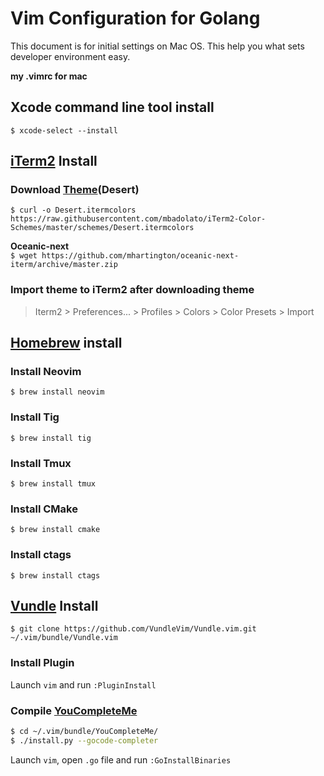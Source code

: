 # Vim Configuration for Golang
This document is for initial settings on Mac OS.
This help you what sets developer environment easy.


**my .vimrc for mac**

## Xcode command line tool install
```$ xcode-select --install```

## [iTerm2](https://www.iterm2.com/) Install

### Download [Theme](http://iterm2colorschemes.com/)(Desert)
```$ curl -o Desert.itermcolors https://raw.githubusercontent.com/mbadolato/iTerm2-Color-Schemes/master/schemes/Desert.itermcolors```

**Oceanic-next**  
```$ wget https://github.com/mhartington/oceanic-next-iterm/archive/master.zip```

### Import theme to iTerm2 after downloading theme
>Iterm2 > Preferences... > Profiles > Colors > Color Presets > Import

## [Homebrew](https://github.com/Homebrew/brew) install

### Install Neovim
```$ brew install neovim```

### Install Tig
```$ brew install tig```

### Install Tmux
```$ brew install tmux```

### Install CMake
```$ brew install cmake```

### Install ctags
```$ brew install ctags```

## [Vundle](https://github.com/VundleVim/Vundle.vim) Install
```$ git clone https://github.com/VundleVim/Vundle.vim.git ~/.vim/bundle/Vundle.vim```

### Install Plugin
Launch ```vim``` and run ```:PluginInstall```

### Compile [YouCompleteMe](https://github.com/Valloric/YouCompleteMe)
```sh
$ cd ~/.vim/bundle/YouCompleteMe/
$ ./install.py --gocode-completer
```
Launch ```vim```, open ```.go``` file and run ```:GoInstallBinaries```

